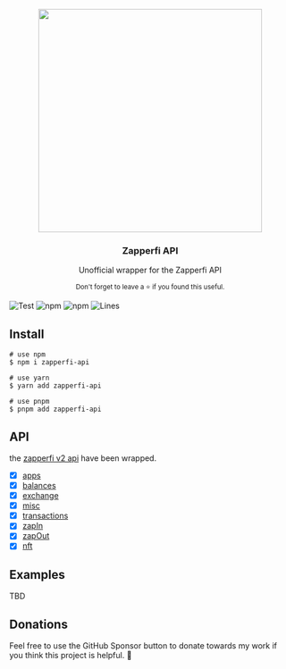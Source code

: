<p align='center'>
  <img width="400" src="https://user-images.githubusercontent.com/10740043/180376574-dc43ca33-8678-441e-a2c4-df305616e95a.png">
  <h3 align="center">Zapperfi API</h3>
  <p align="center">Unofficial wrapper for the Zapperfi API</p>
  <p align="center"><sub>Don't forget to leave a ⭐ if you found this useful.</sub></p>
</p>

![Test](https://github.com/izayl/zapperfi-api/workflows/TEST/badge.svg)
![npm](https://img.shields.io/npm/v/zapperfi-api)
![npm](https://img.shields.io/npm/dm/zapperfi-api)
![Lines](https://img.shields.io/badge/Coverage-96.88%25-brightgreen.svg)

## Install

```
# use npm
$ npm i zapperfi-api

# use yarn
$ yarn add zapperfi-api

# use pnpm
$ pnpm add zapperfi-api
```

## API

the [zapperfi v2 api](https://api.zapper.fi/api/static/index.html) have been wrapped.

- [x] [apps](src/v2/methods/apps.ts)
- [x] [balances](src/v2/methods/balances.ts)
- [x] [exchange](src/v2/methods/exchange.ts)
- [x] [misc](src/v2/methods/misc.ts)
- [x] [transactions](src/v2/method/transactions.ts)
- [x] [zapIn](src/v2/methods/zapIn.ts)
- [x] [zapOut](src/v2/methods/zapOut.ts)
- [x] [nft](src/v2/methods/nft.ts)

## Examples

TBD

## Donations

Feel free to use the GitHub Sponsor button to donate towards my work if you think this project is helpful. 🤗

